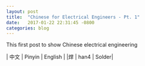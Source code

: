 ```yaml
---
layout: post
title:  "Chinese for Electrical Engineers - Pt. 1"
date:   2017-01-22 22:31:45 -0800
categories: blog
---
```


This first post to show Chinese electrical engineering


| 中文 | Pinyin | English |
|焊 | han4 | Solder|
